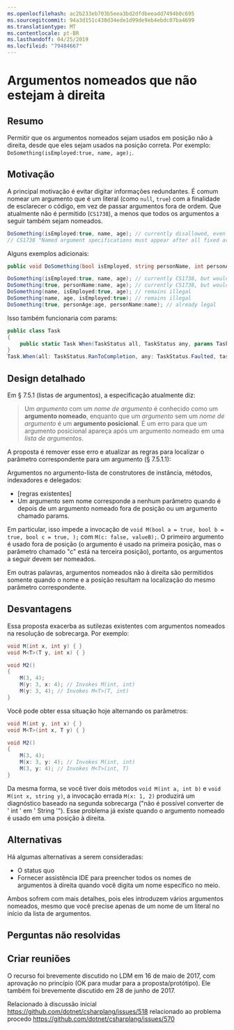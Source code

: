 ```yaml
---
ms.openlocfilehash: ac2b233eb703b5eea3bd2dfdbeeadd7494b0c695
ms.sourcegitcommit: 94a3d151c438d34ede1d99de9eb4ebdc07ba4699
ms.translationtype: MT
ms.contentlocale: pt-BR
ms.lasthandoff: 04/25/2019
ms.locfileid: "79484667"
---
```

# <a name="non-trailing-named-arguments"></a>Argumentos nomeados que não estejam à direita

## <a name="summary"></a>Resumo
[summary]: #summary
Permitir que os argumentos nomeados sejam usados em posição não à direita, desde que eles sejam usados na posição correta. Por exemplo: `DoSomething(isEmployed:true, name, age);`.

## <a name="motivation"></a>Motivação
[motivation]: #motivation

A principal motivação é evitar digitar informações redundantes. É comum nomear um argumento que é um literal (como `null`, `true`) com a finalidade de esclarecer o código, em vez de passar argumentos fora de ordem.
Que atualmente não é permitido (`CS1738`), a menos que todos os argumentos a seguir também sejam nomeados.

```csharp
DoSomething(isEmployed:true, name, age); // currently disallowed, even though all arguments are in position
// CS1738 "Named argument specifications must appear after all fixed arguments have been specified"
```

Alguns exemplos adicionais:
```csharp
public void DoSomething(bool isEmployed, string personName, int personAge) { ... }

DoSomething(isEmployed:true, name, age); // currently CS1738, but would become legal
DoSomething(true, personName:name, age); // currently CS1738, but would become legal
DoSomething(name, isEmployed:true, age); // remains illegal
DoSomething(name, age, isEmployed:true); // remains illegal
DoSomething(true, personAge:age, personName:name); // already legal
```

Isso também funcionaria com params:
```csharp
public class Task
{
    public static Task When(TaskStatus all, TaskStatus any, params Task[] tasks);
}
Task.When(all: TaskStatus.RanToCompletion, any: TaskStatus.Faulted, task1, task2)
```

## <a name="detailed-design"></a>Design detalhado
[design]: #detailed-design

Em § 7.5.1 (listas de argumentos), a especificação atualmente diz:
> Um *argumento* com um *nome de argumento* é conhecido como um __argumento nomeado__, enquanto que um *argumento* sem um *nome de argumento* é um __argumento posicional__. É um erro para que um argumento posicional apareça após um argumento nomeado em uma *lista de argumentos*.

A proposta é remover esse erro e atualizar as regras para localizar o parâmetro correspondente para um argumento (§ 7.5.1.1):

Argumentos no argumento-lista de construtores de instância, métodos, indexadores e delegados:
- [regras existentes]
- Um argumento sem nome corresponde a nenhum parâmetro quando é depois de um argumento nomeado fora de posição ou um argumento chamado params.

Em particular, isso impede a invocação de `void M(bool a = true, bool b = true, bool c = true, );` com `M(c: false, valueB);`. O primeiro argumento é usado fora de posição (o argumento é usado na primeira posição, mas o parâmetro chamado "c" está na terceira posição), portanto, os argumentos a seguir devem ser nomeados.

Em outras palavras, argumentos nomeados não à direita são permitidos somente quando o nome e a posição resultam na localização do mesmo parâmetro correspondente.

## <a name="drawbacks"></a>Desvantagens
[drawbacks]: #drawbacks

Essa proposta exacerba as sutilezas existentes com argumentos nomeados na resolução de sobrecarga. Por exemplo:

```csharp
void M(int x, int y) { }
void M<T>(T y, int x) { }

void M2()
{
    M(3, 4);
    M(y: 3, x: 4); // Invokes M(int, int)
    M(y: 3, 4); // Invokes M<T>(T, int)
}
```

Você pode obter essa situação hoje alternando os parâmetros:

```csharp
void M(int y, int x) { }
void M<T>(int x, T y) { }

void M2()
{
    M(3, 4);
    M(x: 3, y: 4); // Invokes M(int, int)
    M(3, y: 4); // Invokes M<T>(int, T)
}
```

Da mesma forma, se você tiver dois métodos `void M(int a, int b)` e `void M(int x, string y)`, a invocação errada `M(x: 1, 2)` produzirá um diagnóstico baseado na segunda sobrecarga ("não é possível converter de ' int ' em ' String '"). Esse problema já existe quando o argumento nomeado é usado em uma posição à direita.

## <a name="alternatives"></a>Alternativas
[alternatives]: #alternatives

Há algumas alternativas a serem consideradas:

- O status quo
- Fornecer assistência IDE para preencher todos os nomes de argumentos à direita quando você digita um nome específico no meio.

Ambos sofrem com mais detalhes, pois eles introduzem vários argumentos nomeados, mesmo que você precise apenas de um nome de um literal no início da lista de argumentos.

## <a name="unresolved-questions"></a>Perguntas não resolvidas
[unresolved]: #unresolved-questions

## <a name="design-meetings"></a>Criar reuniões
[ldm]: #ldm
O recurso foi brevemente discutido no LDM em 16 de maio de 2017, com aprovação no princípio (OK para mudar para a proposta/protótipo). Ele também foi brevemente discutido em 28 de junho de 2017.

Relacionado à discussão inicial https://github.com/dotnet/csharplang/issues/518 relacionado ao problema procedo https://github.com/dotnet/csharplang/issues/570

